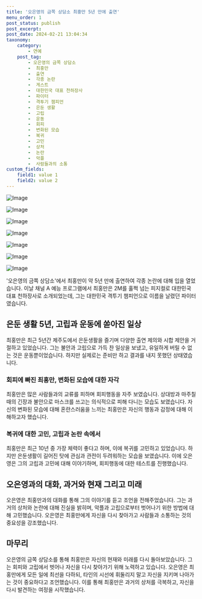 ```yaml
---
title: '오은영의 금쪽 상담소 최홍만 5년 만에 출연'
menu_order: 1
post_status: publish
post_excerpt: 
post_date: 2024-02-21 13:04:34
taxonomy:
    category:
        - 연예
    post_tag:
        - 오은영의 금쪽 상담소
        -  최홍만
        -  출연
        -  각종 논란
        -  게스트
        -  대한민국 대표 천하장사
        -  파이터
        -  격투기 챔피언
        -  은둔 생활
        -  고립
        -  운동
        -  회피
        -  변화된 모습
        -  복귀
        -  고민
        -  상처
        -  논란
        -  악플
        -  사람들과의 소통
custom_fields:
    field1: value 1
    field2: value 2
---
```


![Image](https://mimgnews.pstatic.net/image/109/2024/02/21/0005021527_001_20240221084404808.jpg?type=w540)

![Image](https://ssl.pstatic.net/mimgnews/image/109/2024/02/21/0005021527_002_20240221084404823.jpg?type=w540)

![Image](https://mimgnews.pstatic.net/image/109/2024/02/21/0005021527_003_20240221084404830.jpg?type=w540)

![Image](https://ssl.pstatic.net/mimgnews/image/109/2024/02/21/0005021527_004_20240221084404838.jpg?type=w540)

![Image](https://mimgnews.pstatic.net/image/109/2024/02/21/0005021527_005_20240221084404844.jpg?type=w540)

![Image](https://ssl.pstatic.net/mimgnews/image/109/2024/02/21/0005021527_006_20240221084404852.jpg?type=w540)

![Image](https://mimgnews.pstatic.net/image/109/2024/02/21/0005021527_007_20240221084404864.jpg?type=w540)

'오은영의 금쪽 상담소'에서 최홍만이 약 5년 만에 출연하여 각종 논란에 대해 입을 열었습니다. 이날 채널 A 예능 프로그램에서 최홍만은 2M를 훌쩍 넘는 피지컬로 대한민국 대표 천하장사로 소개되었는데, 그는 대한민국 격투기 챔피언으로 이름을 날렸던 파이터였습니다.
## 은둔 생활 5년, 고립과 운동에 쏟아진 일상
최홍만은 최근 5년간 제주도에서 은둔생활을 즐기며 다양한 출연 제의와 시합 제안을 거절하고 있었습니다. 그는 불안과 고립으로 가득 찬 일상을 보냈고, 유일하게 버릴 수 없는 것은 운동뿐이었습니다. 하지만 실제로는 준비만 하고 결과를 내지 못했던 상태였습니다.
### 회피에 빠진 최홍만, 변화된 모습에 대한 자각
최홍만은 많은 사람들과의 교류를 피하며 회피행동을 자주 보였습니다. 상대방과 마주칠 때의 긴장과 불안으로 마스크를 쓰고는 의식적으로 피해 다니는 모습도 보였습니다. 자신의 변화된 모습에 대해 혼란스러움을 느끼는 최홍만은 자신의 행동과 감정에 대해 이해하고자 했습니다.
### 복귀에 대한 고민, 고립과 논란 속에서
최홍만은 최근 10년 중 가장 체력이 좋다고 하며, 이에 복귀를 고민하고 있었습니다. 하지만 은둔생활이 길어진 탓에 관심과 관전이 두려워하는 모습을 보였습니다. 이에 오은영은 그의 고립과 고민에 대해 이야기하며, 회피행동에 대한 테스트를 진행했습니다.
## 오은영과의 대화, 과거와 현재 그리고 미래
오은영은 최홍만과의 대화를 통해 그의 이야기를 듣고 조언을 전해주었습니다. 그는 과거의 상처와 논란에 대해 진실을 밝히며, 악플과 고립으로부터 벗어나기 위한 방법에 대해 고민했습니다. 오은영은 최홍만에게 자신을 다시 찾아가고 사람들과 소통하는 것의 중요성을 강조했습니다.
## 마무리
오은영의 금쪽 상담소를 통해 최홍만은 자신의 현재와 미래를 다시 돌아보았습니다. 그는 회피와 고립에서 벗어나 자신을 다시 찾아가기 위해 노력하고 있습니다. 오은영은 최홍만에게 모든 일에 최선을 다하되, 타인의 시선에 휘둘리지 말고 자신을 지키며 나아가는 것이 중요하다고 조언했습니다. 이를 통해 최홍만은 과거의 상처를 극복하고, 자신을 다시 발견하는 여정을 시작했습니다.
